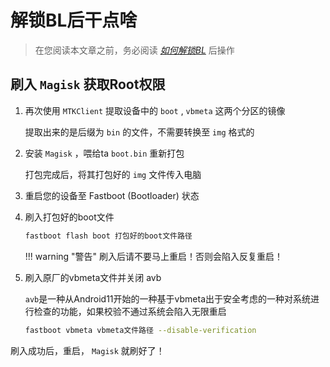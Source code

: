 # 解锁BL后干点啥

> 在您阅读本文章之前，务必阅读 [*如何解锁BL*](./unlock_bl.md) 后操作

## 刷入 `Magisk` 获取Root权限

1. 再次使用 `MTKClient` 提取设备中的 `boot` , `vbmeta` 这两个分区的镜像

    提取出来的是后缀为 `bin` 的文件，不需要转换至 `img` 格式的

2. 安装 `Magisk` ，喂给ta `boot.bin` 重新打包

    打包完成后，将其打包好的 `img` 文件传入电脑

3. 重启您的设备至 Fastboot (Bootloader) 状态

4. 刷入打包好的boot文件

    ```zsh
    fastboot flash boot 打包好的boot文件路径
    ```

    !!! warning "警告"
        刷入后请不要马上重启！否则会陷入反复重启！

5. 刷入原厂的vbmeta文件并关闭 avb

    `avb`是一种从Android11开始的一种基于vbmeta出于安全考虑的一种对系统进行检查的功能，如果校验不通过系统会陷入无限重启

    ```zsh
    fastboot vbmeta vbmeta文件路径 --disable-verification
    ```

刷入成功后，重启， `Magisk` 就刷好了！
